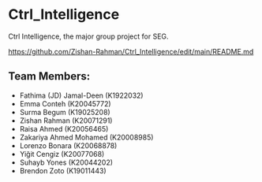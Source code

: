 # Ctrl_Intelligence
Ctrl Intelligence, the major group project for SEG.

https://github.com/Zishan-Rahman/Ctrl_Intelligence/edit/main/README.md
## Team Members:
- Fathima (JD) Jamal-Deen (K1922032)
- Emma Conteh (K20045772)
- Surma Begum (K19025208)
- Zishan Rahman (K20071291)
- Raisa Ahmed (K20056465)
- Zakariya Ahmed Mohamed (K20008985)
- Lorenzo Bonara (K20068878)
- Yiğit Cengiz (K20077068)
- Suhayb Yones (K20044202)
- Brendon Zoto (K19011443)

